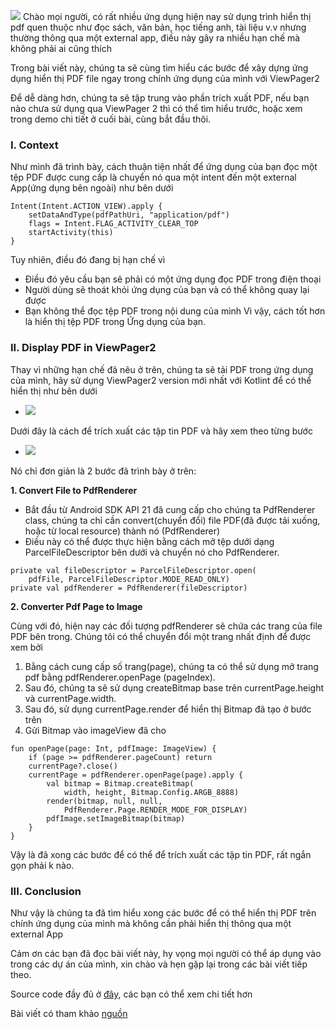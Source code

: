 ![](https://images.viblo.asia/49f54c1e-694e-4e2c-8988-eaf4e89c9cfe.jpg)
Chào mọi người, có rất nhiều ứng dụng hiện nay sử dụng trình hiển thị pdf quen thuộc như đọc sách, văn bản, học tiếng anh, tài liệu v.v nhưng thường thông qua một external app, điều này gây ra nhiều hạn chế mà không phải ai cũng thích

Trong bài viết này, chúng ta sẽ cùng tìm hiểu các bước để xây dựng ứng dụng hiển thị PDF file ngay trong chính ứng dụng của mình với ViewPager2

Để dễ dàng hơn, chúng ta sẽ tập trung vào phần trích xuất PDF, nếu bạn nào chưa sử dụng qua ViewPager 2 thì có thể tìm hiểu trước, hoặc xem trong demo chi tiết ở cuối bài, cùng bắt đầu thôi.
### I. Context
Như mình đã trình bày, cách thuận tiện nhất để ứng dụng của bạn đọc một tệp PDF được cung cấp là chuyển nó qua một intent đến một external App(ứng dụng bên ngoài) như bên dưới
```
Intent(Intent.ACTION_VIEW).apply {
    setDataAndType(pdfPathUri, "application/pdf")
    flags = Intent.FLAG_ACTIVITY_CLEAR_TOP
    startActivity(this)
}
```
Tuy nhiên, điều đó đang bị hạn chế vì
* Điều đó yêu cầu bạn sẽ phải có một ứng dụng đọc PDF trong điện thoại
* Người dùng sẽ thoát khỏi ứng dụng của bạn và có thể không quay lại được
* Bạn không thể đọc tệp PDF trong nội dung của mình
Vì vậy, cách tốt hơn là hiển thị tệp PDF trong Ứng dụng của bạn.

### II. Display PDF in ViewPager2
Thay vì những hạn chế đã nêu ở trên, chúng ta sẽ tải PDF trong ứng dụng của mình, hãy sử dụng ViewPager2 version mới nhất với Kotlint để có thể hiển thị như bên dưới
- ![](https://images.viblo.asia/0be1e7d6-000e-496c-8778-883728857ca5.gif)

Dưới đây là cách để trích xuất các tập tin PDF và hãy xem theo từng bước
- ![](https://images.viblo.asia/87ebb33d-7895-43aa-8a64-c6f089f5ac89.png)

Nó chỉ đơn giản là 2 bước đã trình bày ở trên:

**1. Convert File to PdfRenderer**
- Bắt đầu từ Android SDK API 21 đã cung cấp cho chúng ta PdfRenderer class, chúng ta chỉ cần convert(chuyển đổi) file PDF(đã được tải xuống, hoặc từ local resource) thành nó (PdfRenderer)
- Điều này có thể được thực hiện bằng cách mở tệp dưới dạng ParcelFileDescriptor bên dưới và chuyển nó cho PdfRenderer.
```
private val fileDescriptor = ParcelFileDescriptor.open(
    pdfFile, ParcelFileDescriptor.MODE_READ_ONLY)
private val pdfRenderer = PdfRenderer(fileDescriptor)
```

**2. Converter Pdf Page to Image**

Cùng với đó, hiện nay các đối tượng pdfRenderer sẽ chứa các trang của file PDF bên trong. Chúng tôi có thể chuyển đổi một trang nhất định để được xem bởi
1. Bằng cách cung cấp số trang(page), chúng ta có thể sử dụng mở trang pdf bằng pdfRenderer.openPage (pageIndex).
2. Sau đó, chúng ta sẽ sử dụng createBitmap base trên currentPage.height và currentPage.width.
3. Sau đó, sử dụng currentPage.render để hiển thị Bitmap đã tạo ở bước trên
4. Gửi Bitmap vào imageView đã cho
```
fun openPage(page: Int, pdfImage: ImageView) {
    if (page >= pdfRenderer.pageCount) return
    currentPage?.close()
    currentPage = pdfRenderer.openPage(page).apply {
        val bitmap = Bitmap.createBitmap(
            width, height, Bitmap.Config.ARGB_8888)
        render(bitmap, null, null, 
            PdfRenderer.Page.RENDER_MODE_FOR_DISPLAY)
        pdfImage.setImageBitmap(bitmap)
    }
}
```
Vậy là đã xong các bước để có thể để trích xuất các tập tin PDF, rất ngắn gọn phải k nào.
### III. Conclusion 
Như vậy là chúng ta đã tìm hiểu xong các bước để có thể hiển thị PDF trên chính ứng dụng của mình mà không cần phải hiển thị thông qua một external App

Cảm ơn các bạn đã đọc bài viết này, hy vọng mọi người có thể áp dụng vào trong các dự án của mình, xin chào và hẹn gặp lại trong các bài viết tiếp theo.

Source code đầy đủ ở [đây](https://github.com/elye/demo_android_pdf_reader_viewpager2), các bạn có thể xem chi tiết hơn

Bài viết có tham khảo [nguồn](https://medium.com/mobile-app-development-publication/displaying-pdf-in-viewpager2-f0778eac7aa3)